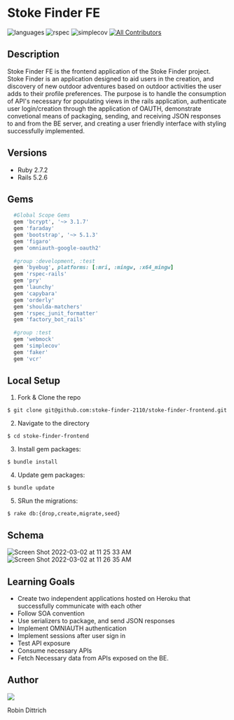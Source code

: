 # Stoke Finder FE

![languages](https://img.shields.io/github/languages/top/stoke-finder-2110/stoke-finder-frontend?color=red)
![rspec](https://img.shields.io/gem/v/rspec?color=blue&label=rspec)
![simplecov](https://img.shields.io/gem/v/simplecov?color=blue&label=simplecov)
[![All Contributors](https://img.shields.io/badge/contributors-5-orange.svg?style=flat)](#contributors-)


## Description 

Stoke Finder FE is the frontend application of the Stoke Finder project. Stoke Finder is an application designed to aid users in the creation, and discovery of new outdoor adventures based on outdoor activities the user adds to their profile preferences. The purpose is to handle the consumption of API's necessary for populating views in the rails application, authenticate user login/creation through the application of OAUTH, demonstrate convetional means of packaging, sending, and receiving JSON responses to and from the BE server, and creating a user friendly interface with styling successfully implemented.

## Versions
- Ruby 2.7.2
- Rails 5.2.6

## Gems
```ruby 
  #Global Scope Gems 
  gem 'bcrypt', '~> 3.1.7'
  gem 'faraday'
  gem 'bootstrap', '~> 5.1.3'
  gem 'figaro'
  gem 'omniauth-google-oauth2'
  
  #group :development, :test
  gem 'byebug', platforms: [:mri, :mingw, :x64_mingw]
  gem 'rspec-rails'
  gem 'pry'
  gem 'launchy'
  gem 'capybara'
  gem 'orderly'
  gem 'shoulda-matchers'
  gem 'rspec_junit_formatter'
  gem 'factory_bot_rails'
  
  #group :test
  gem 'webmock'
  gem 'simplecov'
  gem 'faker'
  gem 'vcr'
```

## Local Setup 

1. Fork & Clone the repo 
```shell
$ git clone git@github.com:stoke-finder-2110/stoke-finder-frontend.git
```
2. Navigate to the directory 
```shell 
$ cd stoke-finder-frontend 
```
3. Install gem packages:
```shell
$ bundle install
```
4. Update gem packages: 
```shell
$ bundle update
```
5. SRun the migrations: 
```shell
$ rake db:{drop,create,migrate,seed}
```
## Schema 
![Screen Shot 2022-03-02 at 11 25 33 AM](https://user-images.githubusercontent.com/81737385/156424646-1a02280b-501d-4583-a211-555ecc7506dc.png)
![Screen Shot 2022-03-02 at 11 26 35 AM](https://user-images.githubusercontent.com/81737385/156424805-0ae05cf8-5fc9-4d31-8da7-027a2aa31933.png)

## Learning Goals 
- Create two independent applications hosted on Heroku that successfully communicate with each other
- Follow SOA convention
- Use serializers to package, and send JSON responses
- Implement OMNIAUTH authentication
- Implement sessions after user sign in
- Test API exposure
- Consume necessary APIs
- Fetch Necessary data from APIs exposed on the BE. 

## Author

<a href="https://github.com/JCNapier/rails-engine/graphs/contributors">
  <img src="https://contrib.rocks/image?repo=JCNapier/rails-engine" />
</a>

Robin Dittrich
